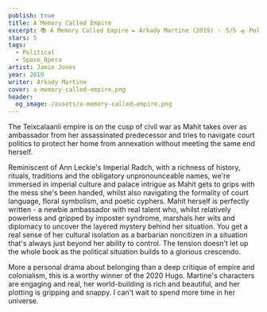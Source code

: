 ```yaml
---
publish: true
title: A Memory Called Empire
excerpt: 📚 A Memory Called Empire ✒️ Arkady Martine (2019) ✨ 5/5 🛸 Political space opera 🖌️ Jamie Jones
stars: 5
tags:
  - Political
  - Space_Opera
artist: Jamie Jones
year: 2019
writer: Arkady Martine
cover: a-memory-called-empire.png
header:
  og_image: /assets/a-memory-called-empire.png
---
```

The Teixcalaanli empire is on the cusp of civil war as Mahit takes over as ambassador from her assassinated predecessor and tries to navigate court politics to protect her home from annexation without meeting the same end herself.  
  
Reminiscent of Ann Leckie's Imperial Radch, with a richness of history, rituals, traditions and the obligatory unpronounceable names, we're immersed in imperial culture and palace intrigue as Mahit gets to grips with the mess she's been handed, whilst also navigating the formality of court language, floral symbolism, and poetic cyphers. Mahit herself is perfectly written - a newbie ambassador with real talent who, whilst relatively powerless and gripped by imposter syndrome, marshals her wits and diplomacy to uncover the layered mystery behind her situation. You get a real sense of her cultural isolation as a barbarian noncitizen in a situation that's always just beyond her ability to control. The tension doesn't let up the whole book as the political situation builds to a glorious crescendo.  
  
More a personal drama about belonging than a deep critique of empire and colonialism, this is a worthy winner of the 2020 Hugo. Martine's characters are engaging and real, her world-building is rich and beautiful, and her plotting is gripping and snappy. I can't wait to spend more time in her universe.